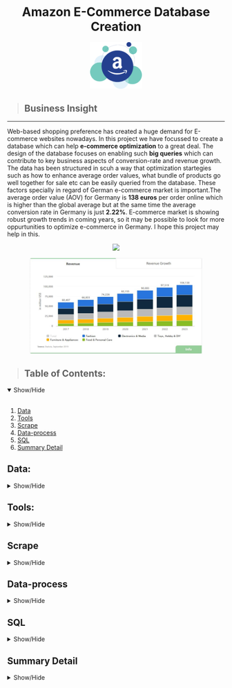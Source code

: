 <h1 align='center'>Amazon E-Commerce Database Creation</h1>

<p align="center">
  <img src="Images\amzn.png" width=120> </p>

> ## Business Insight
---
Web-based shopping preference has created a huge demand for E-commerce websites nowadays. In this project we have focussed to create a database which can help **e-commerce optimization** to a great deal. The design of the database focuses on enabling such **big queries** which can contribute to key business aspects of conversion-rate and revenue growth. The data has been structured in scuh a way that optimization startegies such as how to enhance average order values, what bundle of products go well together for sale etc can be easily queried from the database. These factors specially in regard of German e-commerce market is important.The average order value (AOV) for Germany is **138 euros** per order online which is higher than the global average but at the same time the average conversion rate in Germany is just **2.22%**. E-commerce market is showing robust growth trends in coming years, so it may be possible to look for more oppurtunities to optimize e-commerce in Germany. I hope this project may help in this.

<p align="center">
  <img src="Images\03 • 220.png" width=400> </p>
  

<p align="center">
  <img src="Images\german-ecom.jpg" width=400> </p>


>## Table of Contents:
<details open>
<summary>Show/Hide</summary>
<br>

 1. [Data](#Data)
 1. [ Tools ](#Tools)
 2. [ Scrape ](#Scrape)
 3. [ Data-process ](#Data-Process)    
 4. [ SQL ](#SQL)
 5. [ Summary Detail ](#Summary_Detail)
</details>



## Data:
<details>
<a name="Data"></a>
<summary>Show/Hide</summary>
<br>
 
 * dslr.csv
 * headphones.csv
 * keyboard.csv
 * monitor.csv
 * mouse.csv
 * product_output.jsonl
 * product_summary.csv
 * search_output.jsonl
</details>


## Tools:
<details>
<a name="Tools"></a>
<summary>Show/Hide</summary>
<br>
    
* <strong>Python</strong>
* <strong>Pandas</strong>
* <strong>Numpy</strong>
* <strong>Matplotlib</strong>
* <strong>Seaborn</strong>
* <strong>Requests</strong>
* <strong>Selectorlib</strong>
* <strong>Fake_useragent</strong>
* <strong>Time</strong>
* <strong>Plotly</strong>
</details>

## Scrape
<details>
<a name="Scrape"></a>
<summary>Show/Hide</summary>
<br>

<!--  OL -->
1. Scraping the data
    * Imports
    * Urls are scraped using create_search_url.py
    * Yaml file created through CSS elements
    * Search. py deployed to fetch Product summary
    * Json file dumped to form search_output.json
    * Product urls extracted using urlib
    * Product. py deployed to fetch product details
    * Json file dumped to form product_output.json
</details>

## Data-process
<details>
<a name="Data-process"></a>
<summary>Show/Hide</summary>
<br>
 
 1. Search_output.json validated
 1. Imports
 1. Duplicates removed
 1. Nulls checked
 1. Feature extraction done
 1. Data saved as csv for upload
 </details>

## SQL
<details>
<a name="SQL"></a>
<summary>Show/Hide</summary>
<br>
 
 ## ETL Process

<p align="center">
  <img src="Images\etl.jpg" width=500> </p>

1. Extraction: Csv file fetched in VScode(editor)
1. Transformation: Following specified
    * Field Terminator  
    * Line Termination
    * Field Demilitation
    * Encloser and Ignore  
1. Loading :
    * transformed [file]("Data\Sql-upload.txt") is placed in enviornment variable defined path 
    * my.ini file can also be changed to put desired path
    * Data Warehouse tables are designed in a **de-normalized** structure.
    (In **normalization database** the same column data cannot be repeated or in simple words there will not be any redundant data.)
    * Load Infile Sql command done to upload data.
</details>

## Summary Detail
<details>
<a name="Summary Detail"></a>
<summary>Show/Hide</summary>
